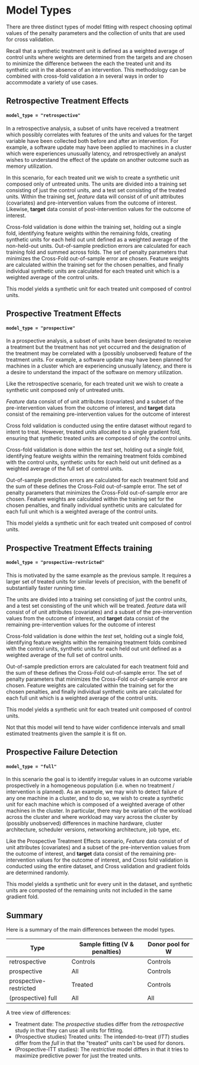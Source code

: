 # Model Types

There are three distinct types of model fitting with respect choosing
optimal values of the penalty parameters and the collection of units
that are used for cross validation. 

Recall that a synthetic treatment unit is defined as a weighted average of
control units where weights are determined from the targets and are chosen
to minimize the difference between the each the treated unit and its
synthetic unit in the absence of an intervention.  This methodology can be
combined with cross-fold validation a in several ways in order to
accommodate a variety of use cases.

## Retrospective Treatment Effects

#### `model_type = "retrospective"`

In a retrospective analysis, a subset of units have received a treatment
which possibly correlates with features of the units and values for the
target variable have been collected both before and after an intervention.
For example, a software update may have been applied to machines in a
cluster which were experiences unusually latency, and retrospectively an
analyst wishes to understand the effect of the update on another outcome
such as memory utilization. 

In this scenario, for each treated unit we wish to create a synthetic unit
composed only of untreated units.  The units are divided into a training set
consisting of just the control units, and a test set consisting of the
treated units.  Within the training set, *feature* data will consist of of
unit attributes (covariates) and pre-intervention values from the outcome
of interest. Likewise, **target** data consist of post-intervention values
for the outcome of interest.

Cross-fold validation is done within the training set, holding out a single
fold, identifying feature weights within the remaining folds, creating
synthetic units for each held out unit defined as a weighted average of the
non-held-out units. Out-of-sample prediction errors are calculated for each
training fold and summed across folds. The set of penalty parameters that
minimizes the Cross-Fold out-of-sample error are chosen.  Feature weights
are calculated within the training set for the chosen penalties, and
finally individual synthetic units are calculated for each treated unit
which is a weighted average of the control units.

This model yields a synthetic unit for each treated unit composed of
control units. 

## Prospective Treatment Effects

#### `model_type = "prospective"`

In a prospective analysis, a subset of units have been designated to
receive a treatment but the treatment has not yet occurred and the
designation of the treatment may be correlated with a (possibly unobserved)
feature of the treatment units.  For example, a software update may have
been planned for machines in a cluster which are experiencing unusually
latency, and there is a desire to understand the impact of the software on
memory utilization.

Like the retrospective scenario, for each treated unit we wish to create a
synthetic unit composed only of untreated units.

*Feature* data consist of of unit attributes (covariates) and a subset
of the pre-intervention values from the outcome of interest, and **target**
data consist of the remaining pre-intervention values for the outcome of
interest

Cross fold validation is conducted using the entire dataset without regard
to intent to treat.  However, treated units allocated to a single gradient
fold, ensuring that synthetic treated units are composed of only the
control units.

Cross-fold validation is done within the *test* set, holding out a single
fold, identifying feature weights within the remaining treatment folds
combined with the control units, synthetic units for each held out unit
defined as a weighted average of the full set of control units. 

Out-of-sample prediction errors are calculated for each treatment fold and
the sum of these defines the Cross-Fold out-of-sample error. The set of
penalty parameters that minimizes the Cross-Fold out-of-sample error are
chosen.  Feature weights are calculated within the training set for the
chosen penalties, and finally individual synthetic units are calculated for
each full unit which is a weighted average of the control units.

This model yields a synthetic unit for each treated unit composed of
control units. 

## Prospective Treatment Effects training

#### `model_type = "prospective-restricted"`

This is motivated by the same example as the previous sample.  It requires
a larger set of treated units for similar levels of precision, with the
benefit of substantially faster running time.

The units are divided into a training set consisting of just the control
units, and a test set consisting of the unit which will be treated.
*feature* data will consist of of unit attributes (covariates) and a subset
of the pre-intervention values from the outcome of interest, and **target**
data consist of the remaining pre-intervention values for the outcome of
interest

Cross-fold validation is done within the *test* set, holding out a single
fold, identifying feature weights within the remaining treatment folds
combined with the control units, synthetic units for each held out unit
defined as a weighted average of the full set of control units. 

Out-of-sample prediction errors are calculated for each treatment fold and
the sum of these defines the Cross-Fold out-of-sample error. The set of
penalty parameters that minimizes the Cross-Fold out-of-sample error are
chosen.  Feature weights are calculated within the training set for the
chosen penalties, and finally individual synthetic units are calculated for
each full unit which is a weighted average of the control units.

This model yields a synthetic unit for each treated unit composed of
control units. 

Not that this model will tend to have wider confidence intervals and small estimated treatments given the sample it is fit on.

## Prospective Failure Detection

#### `model_type = "full"`

In this scenario the goal is to identify irregular values in an outcome
variable prospectively in a homogeneous population (i.e. when no
treatment / intervention is planned).  As an example, we may wish to detect
failure of any one machine in a cluster, and to do so, we wish to create a
synthetic unit for each machine which is composed of a weighted average of
other machines in the cluster.  In particular, there may be variation of
the workload across the cluster and where workload may vary across the
cluster by (possibly unobserved) differences in machine hardware, cluster
architecture, scheduler versions, networking architecture, job type, etc. 

Like the Prospective Treatment Effects scenario, *Feature* data consist of
of unit attributes (covariates) and a subset of the pre-intervention values
from the outcome of interest, and **target** data consist of the remaining
pre-intervention values for the outcome of interest, and Cross fold
validation is conducted using the entire dataset, and Cross validation and
gradient folds are determined randomly. 

This model yields a synthetic unit for every unit in the dataset, and
synthetic units are composted of the remaining units not included in the
same gradient fold. 

## Summary

Here is a summary of the main differences between the model types.

| Type | Sample fitting (V & penalties) | Donor pool for W |
|---|---|---|
|retrospective|Controls|Controls|
|prospective|All|Controls|
|prospective-restricted|Treated|Controls|
|(prospective) full|All|All|

A tree view of differences:
* Treatment date: The *prospective* studies differ from the *retrospective* study in that they can use all units for fitting.
* (Prospective studies) Treated units: The intended-to-treat (*ITT*) studies differ from the *full* in that the "treated" units can't be used for donors.
* (Prospective-ITT studies): The *restrictive* model differs in that it tries to maximize predictive power for just the treated units.
